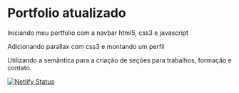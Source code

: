 # Portfolio atualizado

Iniciando meu portfolio com a navbar html5, css3 e javascript

Adicionando parallax com css3 e montando um perfil

Utilizando a semântica para a criação de seções para trabalhos, formação e contato.

[![Netlify Status](https://api.netlify.com/api/v1/badges/8886d8ef-8c56-4e94-83ef-412a4bae2249/deploy-status)](https://app.netlify.com/sites/felipemelo-oficial/deploys)
